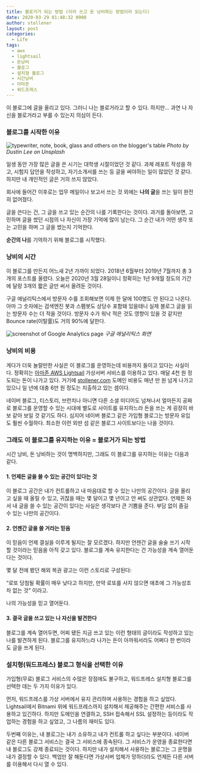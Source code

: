 ```yaml
---
title: 블로거가 되는 방법 (이라 쓰고 돈 낭비하는 방법이라 읽는다)
date: 2020-03-29 01:48:32 0900
author: stollener
layout: post
categories:
  - Life
tags:
  - aws
  - lightsail
  - 돈낭비
  - 블로그
  - 설치형 블로그
  - 시간낭비
  - 아마존
  - 워드프레스
---
```

이 블로그에 글을 올리고 있다. 그러니 나는 블로거라고 할 수 있다. 하지만&#8230; 과연 나 자신을 블로거라고 부를 수 있는지 의심이 든다.

### 블로그를 시작한 이유

![typewriter, note, book, glass and others on the blogger's table](/wp-content/uploads/2020/03/dustin-lee-jLwVAUtLOAQ-unsplash-1024x683.jpg)
*Photo by Dustin Lee on Unsplash*

일생 동안 가장 많은 글을 쓴 시기는 대학생 시절이었던 것 같다. 과제 레포트 작성을 하고, 시험지 답안을 작성하고, 자기소개서를 쓰는 등 글을 써야하는 일이 많았던 것 같다. 하지만 내 개인적인 글은 거의 쓰지 않았다.

회사에 들어간 이후로는 업무 메일이나 보고서 쓰는 것 외에는 **나의 글**을 쓰는 일이 완전히 없어졌다.

글을 쓴다는 건, 그 글을 쓰고 있는 순간의 나를 기록한다는 것이다. 과거를 돌아보면, 고민하며 글을 썼던 시점의 나 자신이 가장 기억에 많이 남는다. 그 순간 내가 어떤 생각 또는 고민을 하며 그 글을 썼는지 기억한다.

**순간의 나**를 기억하기 위해 블로그를 시작했다.

### 낭비의 시간

이 블로그를 만든지 어느새 2년 가까이 되었다. 2018년 6월부터 2019년 7월까지 총 3개의 포스트를 올렸다. 오늘은 2020년 3월 28일이니 정확히는 1년 9개월 정도의 기간에 달랑 3개의 짧은 글만 써서 올려둔 것이다.

구글 애널리틱스에서 방문자 수를 조회해보면 이제 한 달에 100명도 안 된다고 나온다. 아마 그 숫자에는 검색엔진 봇과 스팸봇도 상당수 포함돼 있을테니 실제 블로그 글을 읽는 방문자 수는 더 적을 것이다. 방문자 수가 워낙 적은 것도 영향이 있을 것 같지만 Bounce rate(이탈률)도 거의 90%에 달한다.

![screenshot of Google Analytics page](/wp-content/uploads/2020/03/Screen-Shot-2020-03-29-at-1.37.16-AM-1024x470.png)
*구글 애널리틱스 화면*

### 낭비의 비용

게다가 더욱 놀랄만한 사실은 이 블로그를 운영하는데 비용까지 들이고 있다는 사실이다. 정확히는 [아마존 AWS Lightsail](https://aws.amazon.com/lightsail/) 가상서버 서비스를 이용하고 있다. 매달 4천 원 정도되는 돈이 나가고 있다. 거기에 [stollener.com](https://www.stollener.com/) 도메인 비용도 매년 만 원 넘게 나가고 있으니 일 년에 대충 6만 원 정도는 지출하고 있는 셈이다.

네이버 블로그, 티스토리, 브런치나 아니면 다른 소셜 미디어도 넘쳐나서 얼마든지 공짜로 블로그를 운영할 수 있는 시대에 별도로 사이트를 유지하느라 돈을 쓰는 게 굉장히 바보 같아 보일 것 같기도 하다. 심지어 네이버 블로그 같은 가입형 블로그는 방문자 유입도 훨씬 수월하다. 최소한 이런 외딴 섬 같은 블로그 사이트보다는 나을 것이다.

### 그래도 이 블로그를 유지하는 이유 = 블로거가 되는 방법

시간 낭비, 돈 낭비하는 것이 명백하지만, 그래도 이 블로그를 유지하는 이유는 다음과 같다.

#### 1. 언제든 글을 쓸 수 있는 공간이 있다는 것

이 블로그 공간은 내가 컨트롤하고 내 마음대로 할 수 있는 나만의 공간이다. 글을 올리고 싶을 때 올릴 수 있고, 귀찮을 때는 몇 달이고 몇 년이고 안 써도 상관없다. 언제든 와서 내 글을 쓸 수 있는 공간이 있다는 사실은 생각보다 큰 기쁨을 준다. 부담 없이 즐길 수 있는 나만의 공간이다.

#### 2. 언젠간 글을 쓸 거라는 믿음

이 믿음이 언제 결실을 이루게 될지는 잘 모르겠다. 하지만 언젠간 글을 술술 쓰기 시작할 것이라는 믿음을 아직 갖고 있다. 블로그를 계속 유지한다는 건 가능성을 계속 열어둔다는 것이다.

몇 달 전에 봤던 해외 복권 광고는 이런 스토리로 구성된다: 

&#8220;로또 당첨될 확률이 매우 낮다고 하지만, 만약 로또를 사지 않으면 애초에 그 가능성조차 없는 것&#8221; 이라고.

나의 가능성을 믿고 열어둔다.

#### 3. 결국 글을 쓰고 있는 나 자신을 발견한다

블로그를 계속 열어두면, 어찌 됐든 지금 쓰고 있는 이런 형태의 글이라도 작성하고 있는 나를 발견하게 된다. 블로그를 유지하느라 나가는 돈이 아까워서라도 어쩌다 한 번이라도 글을 쓰게 된다.

### 설치형(워드프레스) 블로그 형식을 선택한 이유

가입형(무료) 블로그 서비스의 수많은 장점에도 불구하고, 워드프레스 설치형 블로그를 선택한 데는 두 가지 이유가 있다.

먼저, 워드프레스를 가상 서버에서 유지 관리하며 사용하는 경험을 하고 싶었다. Lightsail에서 Bitnami 위에 워드프레스까지 설치해서 제공해주는 간편한 서비스를 사용하고 있긴하다. 하지만 도메인을 연결하고, SSH 접속해서 SSL 설정하는 등이라도 작업하는 경험을 하고 싶었고, 그 나름의 재미도 있다.

두번째 이유는, 내 블로그는 내가 소유하고 내가 컨트롤 하고 싶다는 부분이다. 네이버 같은 다른 블로그 서비스는 결국 그 서비스에 종속된다. 그 서비스가 운영을 종료한다면 내 블로그도 강제 종료되는 것이다. 하지만 내가 설치해서 사용하는 블로그는 그 운명을 내가 결정할 수 있다. 백업만 잘 해둔다면 가상서버 업체가 망하더라도 언제든 다른 서버를 이용해서 다시 열 수 있다.